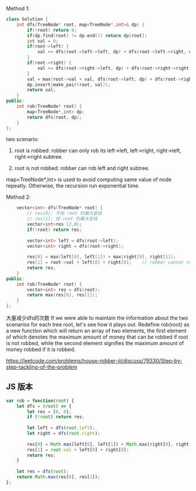 Method 1:
```cpp
class Solution {
    int dfs(TreeNode* root, map<TreeNode*,int>& dp) {
        if(!root) return 0;
        if(dp.find(root) != dp.end()) return dp[root];
        int val = 0;
        if(root->left) {
            val += dfs(root->left->left, dp) + dfs(root->left->right, dp);
        }
        if(root->right) {
            val += dfs(root->right->left, dp) + dfs(root->right->right, dp);
        }
        val = max(root->val + val, dfs(root->left, dp) + dfs(root->right, dp));
        dp.insert(make_pair(root, val));
        return val;
    }
public:
    int rob(TreeNode* root) {
        map<TreeNode*,int> dp;
        return dfs(root, dp);
    }
};
```

two scenario: 
1. root is robbed: robber can only rob its left->left, left->right, right->left, right->right subtree.

2. root is not robbed: robber can rob left and right subtree.

map<TreeNode*,int> is used to avoid computing same value of node repeatly.
Otherwise, the recursion run exponential time.

Method 2:
```cpp
    vector<int> dfs(TreeNode* root) {
        // res[0]: 不抢 root 的最大金钱
        // res[1]: 抢 root 的最大金钱
        vector<int>res (2,0);
        if(!root) return res;
        
        vector<int> left = dfs(root->left);
        vector<int> right = dfs(root->right);
        
        res[0] = max(left[0], left[1]) + max(right[0], right[1]);
        res[1] = root->val + left[0] + right[0];    // robber cannot rob either left or right
        return res;
    }
public:
    int rob(TreeNode* root) {
        vector<int> res = dfs(root);
        return max(res[0], res[1]);
    }
};
```

大量减少dfs的次数
If we were able to maintain the information about the two scenarios for each tree root, let's see how it plays out. Redefine rob(root) as a new function which will return an array of two elements, the first element of which denotes the maximum amount of money that can be robbed if root is not robbed, while the second element signifies the maximum amount of money robbed if it is robbed.

https://leetcode.com/problems/house-robber-iii/discuss/79330/Step-by-step-tackling-of-the-problem

## JS 版本

```js
var rob = function(root) {
    let dfs = (root) => {
        let res = [0, 0];
        if (!root) return res;
        
        let left = dfs(root.left);
        let right = dfs(root.right);
        
        res[0] = Math.max(left[0], left[1]) + Math.max(right[0], right[1]);
        res[1] = root.val + left[0] + right[0];
        return res;
    }
    
    let res = dfs(root);
    return Math.max(res[0], res[1]);
};
```